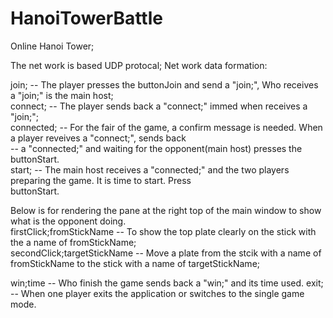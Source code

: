 # HanoiTowerBattle


Online Hanoi Tower;

The net work is based UDP protocal;
Net work data formation:

join;         -- The player presses the buttonJoin and send a "join;", Who receives a "join;" is the main host;<br>
connect;      -- The player sends back a "connect;" immed when receives a "join;";<br>
connected;    -- For the fair of the game, a confirm message is needed. When a player reveives a "connect;", sends back  <br>
              -- a "connected;" and waiting for the opponent(main host) presses the buttonStart. <br>
start;        -- The main host receives a "connected;" and the two players preparing the game. It is time to start. Press <br >buttonStart. <br>

Below is for rendering the pane at the right top of the main window to show what is the opponent doing.<br>
firstClick;fromStickName   -- To show the top plate clearly on the stick with the a name of fromStickName;  <br>
secondClick;targetStickName  -- Move a plate from the stcik with a name of fromStickName to the stick with a name of targetStickName;<br>

win;time      -- Who finish the game sends back a "win;" and its time used.
exit;         -- When one player exits the application or switches to the single game mode.






